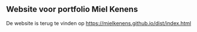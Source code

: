 
## Website voor portfolio Miel Kenens

De website is terug te vinden op https://mielkenens.github.io/dist/index.html

